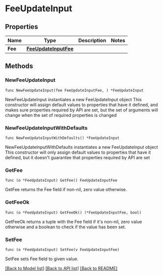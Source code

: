 # FeeUpdateInput

## Properties

Name | Type | Description | Notes
------------ | ------------- | ------------- | -------------
**Fee** | [**FeeUpdateInputFee**](FeeUpdateInputFee.md) |  | 

## Methods

### NewFeeUpdateInput

`func NewFeeUpdateInput(fee FeeUpdateInputFee, ) *FeeUpdateInput`

NewFeeUpdateInput instantiates a new FeeUpdateInput object
This constructor will assign default values to properties that have it defined,
and makes sure properties required by API are set, but the set of arguments
will change when the set of required properties is changed

### NewFeeUpdateInputWithDefaults

`func NewFeeUpdateInputWithDefaults() *FeeUpdateInput`

NewFeeUpdateInputWithDefaults instantiates a new FeeUpdateInput object
This constructor will only assign default values to properties that have it defined,
but it doesn't guarantee that properties required by API are set

### GetFee

`func (o *FeeUpdateInput) GetFee() FeeUpdateInputFee`

GetFee returns the Fee field if non-nil, zero value otherwise.

### GetFeeOk

`func (o *FeeUpdateInput) GetFeeOk() (*FeeUpdateInputFee, bool)`

GetFeeOk returns a tuple with the Fee field if it's non-nil, zero value otherwise
and a boolean to check if the value has been set.

### SetFee

`func (o *FeeUpdateInput) SetFee(v FeeUpdateInputFee)`

SetFee sets Fee field to given value.



[[Back to Model list]](../README.md#documentation-for-models) [[Back to API list]](../README.md#documentation-for-api-endpoints) [[Back to README]](../README.md)


